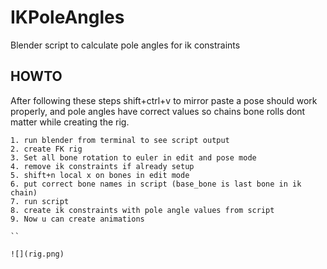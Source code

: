 # IKPoleAngles
Blender script to calculate pole angles for ik constraints

## HOWTO
After following these steps shift+ctrl+v to mirror paste a pose should work properly, and pole angles have correct values so chains bone rolls dont matter while creating the rig.
```
1. run blender from terminal to see script output
2. create FK rig
3. Set all bone rotation to euler in edit and pose mode
4. remove ik constraints if already setup
5. shift+n local x on bones in edit mode
6. put correct bone names in script (base_bone is last bone in ik chain)
7. run script
8. create ik constraints with pole angle values from script
9. Now u can create animations

``

![](rig.png)
